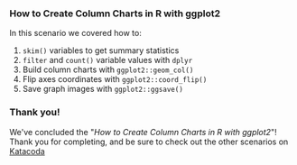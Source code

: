 ### How to Create Column Charts in R with ggplot2

In this scenario we covered how to:

1. `skim()` variables to get summary statistics  
2. `filter` and `count()` variable values with `dplyr`
3. Build column charts with `ggplot2::geom_col()`   
4. Flip axes coordinates with `ggplot2::coord_flip()`  
4. Save graph images with `ggplot2::ggsave()`  

### Thank you!

We've concluded the "*How to Create Column Charts in R with ggplot2*"! Thank you for completing, and be sure to check out the other scenarios on [Katacoda](https://www.katacoda.com/)
